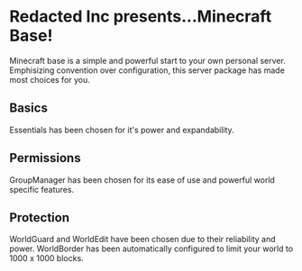 # Redacted Inc presents...Minecraft Base!
Minecraft base is a simple and powerful start to your own personal server. Emphisizing convention over configuration, this server package has made most choices for you.

## Basics
Essentials has been chosen for it's power and expandability.

## Permissions
GroupManager has been chosen for its ease of use and powerful world specific features.

## Protection
WorldGuard and WorldEdit have been chosen due to their reliability and power. WorldBorder has been automatically configured to limit your world to 1000 x 1000 blocks.